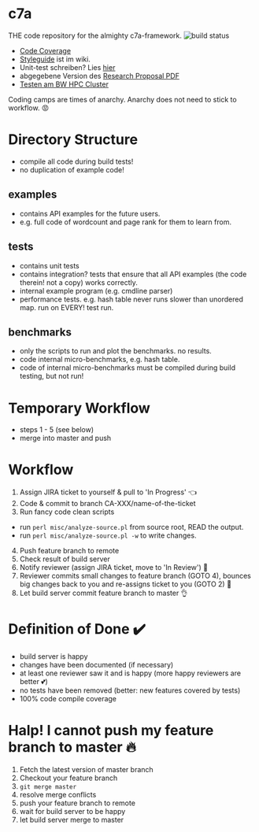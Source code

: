 # c7a

THE code repository for the almighty c7a-framework.
![build status](http://i10login.iti.kit.edu:8080/buildStatus/icon?job=c7a&build=15)

- <a href="http://i10login.iti.kit.edu/c7a-coverage/">Code Coverage</a>
- <a href="https://github.com/PdF14-MR/thrill/wiki/Styleguide">Styleguide</a> ist im wiki.
- Unit-test schreiben? Lies <a href="https://code.google.com/p/googletest/wiki/Primer#Simple_Tests">hier</a>
- abgegebene Version des <a href="https://github.com/PdF14-MR/research-proposal/blob/b08aed24d22bcf4837f87da10763f89ff3a46212/c7a-proposal-abgabe20150424.pdf">Research Proposal PDF</a>
- <a href="https://github.com/PdF14-MR/thrill/wiki/Running-c7a-on-the-BW-HPC-cluster">Testen am BW HPC Cluster </a>

Coding camps are times of anarchy. Anarchy does not need to stick to workflow. :rage:

# Directory Structure

- compile all code during build tests!
- no duplication of example code!

## examples
- contains API examples for the future users.
- e.g. full code of wordcount and page rank for them to learn from.

## tests
- contains unit tests
- contains integration? tests that ensure that all API examples (the code therein! not a copy) works correctly.
- internal example program (e.g. cmdline parser)
- performance tests. e.g. hash table never runs slower than unordered map. run on EVERY! test run.

## benchmarks
- only the scripts to run and plot the benchmarks. no results.
- code internal micro-benchmarks, e.g. hash table.
- code of internal micro-benchmarks must be compiled during build testing, but not run!

# Temporary Workflow
- steps 1 - 5 (see below)
- merge into master and push

# Workflow
1. Assign JIRA ticket to yourself & pull to 'In Progress' :point_left:
2. Code & commit to branch CA-XXX/name-of-the-ticket
3. Run fancy code clean scripts
  * run `perl misc/analyze-source.pl` from source root, READ the output.
  * run `perl misc/analyze-source.pl -w` to write changes.
4. Push feature branch to remote
5. Check result of build server
6. Notify reviewer (assign JIRA ticket, move to 'In Review') :eyes:
7. Reviewer commits small changes to feature branch (GOTO 4), bounces big changes back to you and re-assigns ticket to you (GOTO 2) :punch:
9. Let build server commit feature branch to master :ok_hand:

# Definition of Done :heavy_check_mark:
- build server is happy
- changes have been documented (if necessary)
- at least one reviewer saw it and is happy (more happy reviewers are better :two_hearts:)
- no tests have been removed (better: new features covered by tests)
- 100% code compile coverage

# Halp! I cannot push my feature branch to master :fire:
1. Fetch the latest version of master branch
2. Checkout your feature branch
3. ```git merge master```
4. resolve merge conflicts
5. push your feature branch to remote
6. wait for build server to be happy
7. let build server merge to master
